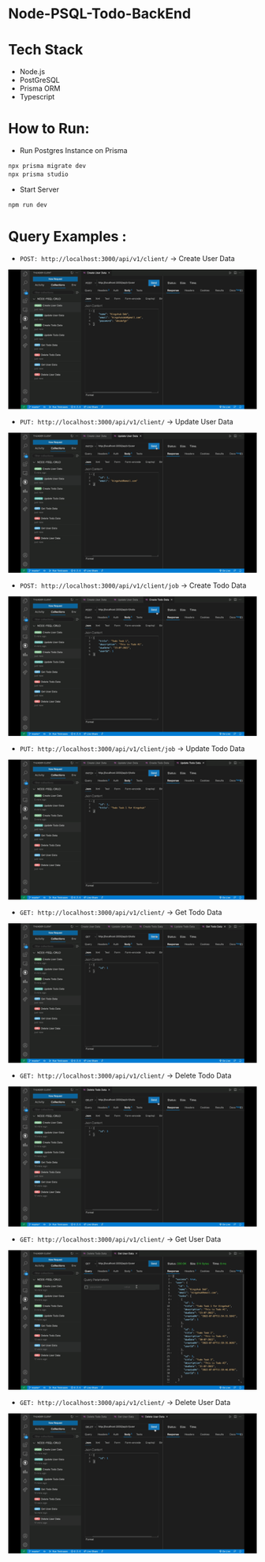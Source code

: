 # Node-PSQL-Todo-BackEnd

# Tech Stack
- Node.js
- PostGreSQL
- Prisma ORM
- Typescript

# How to Run:

- Run Postgres Instance on Prisma
```bash
npx prisma migrate dev
npx prisma studio
```
- Start Server
```bash
npm run dev
```

# Query Examples :

- `POST: http://localhost:3000/api/v1/client/` -> Create User Data

![U1](./GIFs/Create_User_Data.gif)

- `PUT: http://localhost:3000/api/v1/client/` -> Update User Data

![U2](./GIFs/Update_User_Data.gif)

- `POST: http://localhost:3000/api/v1/client/job` -> Create Todo Data

![T1](./GIFs/Create_Todo_Data.gif)

- `PUT: http://localhost:3000/api/v1/client/job` -> Update Todo Data

![T2](./GIFs/Update_Todo_Data.gif)

- `GET: http://localhost:3000/api/v1/client/` -> Get Todo Data

![T3](./GIFs/Get_Todo_Data.gif)

- `GET: http://localhost:3000/api/v1/client/` -> Delete Todo Data

![T4](./GIFs/Delete_Todo_Data.gif)

- `GET: http://localhost:3000/api/v1/client/` -> Get User Data

![U3](./GIFs/Get_User_Data.gif)

- `GET: http://localhost:3000/api/v1/client/` -> Delete User Data

![U4](./GIFs/Delete_User_Data.gif)
